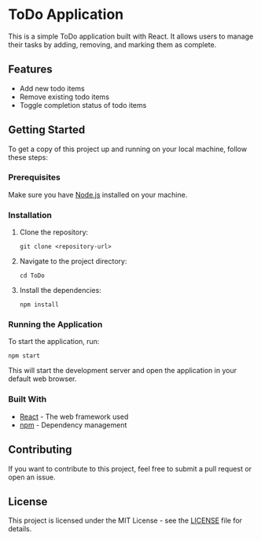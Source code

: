 # ToDo Application

This is a simple ToDo application built with React. It allows users to manage their tasks by adding, removing, and marking them as complete.

## Features

- Add new todo items
- Remove existing todo items
- Toggle completion status of todo items

## Getting Started

To get a copy of this project up and running on your local machine, follow these steps:

### Prerequisites

Make sure you have [Node.js](https://nodejs.org/) installed on your machine.

### Installation

1. Clone the repository:
   ```
   git clone <repository-url>
   ```

2. Navigate to the project directory:
   ```
   cd ToDo
   ```

3. Install the dependencies:
   ```
   npm install
   ```

### Running the Application

To start the application, run:
```
npm start
```

This will start the development server and open the application in your default web browser.

### Built With

- [React](https://reactjs.org/) - The web framework used
- [npm](https://www.npmjs.com/) - Dependency management

## Contributing

If you want to contribute to this project, feel free to submit a pull request or open an issue.

## License

This project is licensed under the MIT License - see the [LICENSE](LICENSE) file for details.
